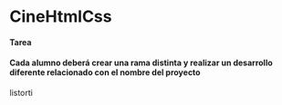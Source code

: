# CineHtmlCss

#### Tarea

#### Cada alumno deberá crear una rama distinta y realizar un desarrollo diferente relacionado con el nombre del proyecto ####

listorti

